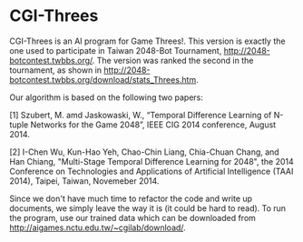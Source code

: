 # CGI-Threes

CGI-Threes is an AI program for Game Threes!. This version is exactly the one used to participate in Taiwan 2048-Bot Tournament, http://2048-botcontest.twbbs.org/. The version was ranked the second in the tournament, as shown in http://2048-botcontest.twbbs.org/download/stats_Threes.htm.

Our algorithm is based on the following two papers:

[1] Szubert, M. amd Jaskowaski, W., “Temporal Difference Learning of N-tuple Networks for the Game 2048”, IEEE CIG 2014 conference, August 2014.

[2] I-Chen Wu, Kun-Hao Yeh, Chao-Chin Liang, Chia-Chuan Chang, and Han Chiang, "Multi-Stage Temporal Difference Learning for 2048", the 2014 Conference on Technologies and Applications of Artificial Intelligence (TAAI 2014), Taipei, Taiwan, Novemeber 2014.

Since we don't have much time to refactor the code and write up documents, we simply leave the way it is (it could be hard to read). To run the program, use our trained data which can be downloaded from http://aigames.nctu.edu.tw/~cgilab/download/.
